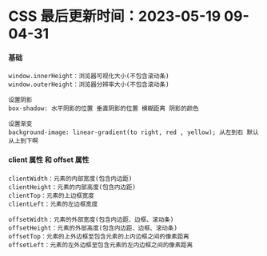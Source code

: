 <!--
 * @Description:
 * @Author: panrui
 * @Date: 2023-04-25 08:57:17
 * @LastEditTime: 2023-05-19 09:04:31
 * @LastEditors: panrui
 * 不忘初心,不负梦想
-->

# CSS 最后更新时间：2023-05-19 09-04-31

#### 基础

```
window.innerHeight：浏览器可视化大小(不包含滚动条)
window.outerHeight：浏览器分辨率大小(不包含滚动条)

设置阴影
box-shadow: 水平阴影的位置 垂直阴影的位置 模糊距离 阴影的颜色

设置渐变
background-image: linear-gradient(to right, red , yellow); 从左到右 默认从上到下啊
```

#### client 属性 和 offset 属性

```
clientWidth：元素的内部宽度(包含内边距)
clientHeight：元素的内部高度(包含内边距)
clientTop：元素的上边框宽度
clientLeft：元素的左边框宽度

offsetWidth：元素的外部宽度(包含内边距、边框、滚动条)
offsetHeight：元素的外部高度(包含内边距、边框、滚动条)
offsetTop：元素的上外边框至包含元素的上内边框之间的像素距离
offsetLeft：元素的左外边框至包含元素的左内边框之间的像素距离
```

<!-- #### background-clip

定义背景的绘制区域

```css
background-clip: border-box; // 背景被裁剪到边框盒
background-clip: padding-box; // 背景被裁剪到内边距框
background-clip: content-box; // 背景被裁剪到内容框
```

#### background-origin

定义背景图片的定位区域

```css
background-origin: border-box; // 背景图片相对于边框盒定位
background-origin: padding-box; // 背景图片相对于内边距框定位
background-origin: content-box; // 背景图片相对于内容框定位
``` -->

<!-- #### border 属性

```css
border: 1px solid red; // 1px 线宽 solid 实线 red 颜色
border: 1px dashed red; // 1px 线宽 dashed 虚线 red 颜色
border: 1px dotted red; // 1px 线宽 dotted 点线 red 颜色
border: 1px double red; // 1px 线宽 double 双线 red 颜色
border: 1px groove red; // 1px 线宽 groove 3D凹 red 颜色
border: 1px ridge red; // 1px 线宽 ridge 3D凸 red 颜色
border: 1px inset red; // 1px 线宽 inset 3D inset red 颜色
border: 1px outset red; // 1px 线宽 outset 3D outset red 颜色
```

```css
border-top: 1px solid red; // 上边框
border-right: 1px solid red; // 右边框
border-bottom: 1px solid red; // 下边框
border-left: 1px solid red; // 左边框
```

```css
border-width: 1px; // 线宽
border-style: solid; // 线型
border-color: red; // 颜色
```

```css
border-top-width: 1px; // 上边框线宽
border-top-style: solid; // 上边框线型
border-top-color: red; // 上边框颜色
``` -->
